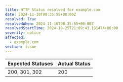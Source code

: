 ```yaml
---
title: HTTP Status resolved for example.com
date: 2024-11-10T08:35:55+00:00Z
resolved: True
resolvedWhen: 2024-11-10T08:35:55+00:00Z
resolvedStartTime: 2024-10-25T21:09:43.191474+00:00
severity: notice
affected:
  - example.com
section: issue
---
```


| Expected Statuses | Actual Status  |
|-------------------|----------------|
| 200, 301, 302 | 200 |
